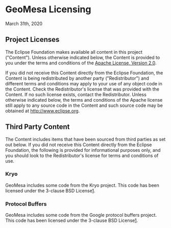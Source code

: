 # GeoMesa Licensing

March 31th, 2020

## Project Licenses

The Eclipse Foundation makes available all content in this project ("Content"). Unless otherwise indicated below,
the Content is provided to you under the terms and conditions of the
[Apache License, Version 2.0](https://www.apache.org/licenses/LICENSE-2.0).

If you did not receive this Content directly from the Eclipse Foundation, the Content is being redistributed
by another party ("Redistributor") and different terms and conditions may apply to your use of any object code
in the Content. Check the Redistributor's license that was provided with the Content. If no such license exists,
contact the Redistributor. Unless otherwise indicated below, the terms and conditions of the Apache license still
apply to any source code in the Content and such source code may be obtained at http://www.eclipse.org.

## Third Party Content

The Content includes items that have been sourced from third parties as set out below. If you did not receive this
Content directly from the Eclipse Foundation, the following is provided for informational purposes only, and you
should look to the Redistributor's license for terms and conditions of use.

### Kryo 

GeoMesa includes some code from the Kryo project. This code has been licensed under the 3-clause BSD License[1].

### Protocol Buffers

GeoMesa includes some code from the Google protocol buffers project. This code has been licensed under the 3-clause
BSD License[1].

[1]: https://opensource.org/licenses/BSD-3-Clause